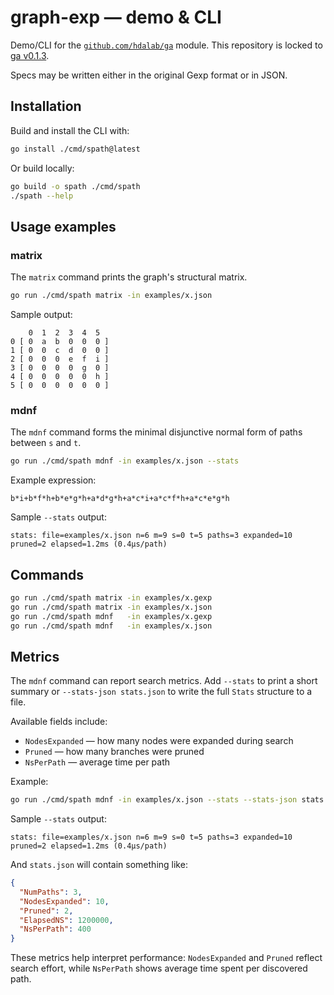 # graph-exp — demo & CLI

Demo/CLI for the [`github.com/hdalab/ga`](https://github.com/hdalab/ga) module. This repository is locked to [ga v0.1.3](https://github.com/hdalab/ga/releases/tag/v0.1.3).

Specs may be written either in the original Gexp format or in JSON.

## Installation

Build and install the CLI with:

```bash
go install ./cmd/spath@latest
```

Or build locally:

```bash
go build -o spath ./cmd/spath
./spath --help
```

## Usage examples

### matrix

The `matrix` command prints the graph's structural matrix.

```bash
go run ./cmd/spath matrix -in examples/x.json
```

Sample output:

```
    0  1  2  3  4  5
0 [ 0  a  b  0  0  0 ]
1 [ 0  0  c  d  0  0 ]
2 [ 0  0  0  e  f  i ]
3 [ 0  0  0  0  g  0 ]
4 [ 0  0  0  0  0  h ]
5 [ 0  0  0  0  0  0 ]
```

### mdnf

The `mdnf` command forms the minimal disjunctive normal form of paths between `s` and `t`.

```bash
go run ./cmd/spath mdnf -in examples/x.json --stats
```

Example expression:

```
b*i+b*f*h+b*e*g*h+a*d*g*h+a*c*i+a*c*f*h+a*c*e*g*h
```

Sample `--stats` output:

```
stats: file=examples/x.json n=6 m=9 s=0 t=5 paths=3 expanded=10 pruned=2 elapsed=1.2ms (0.4µs/path)
```

## Commands

```bash
go run ./cmd/spath matrix -in examples/x.gexp
go run ./cmd/spath matrix -in examples/x.json
go run ./cmd/spath mdnf   -in examples/x.gexp
go run ./cmd/spath mdnf   -in examples/x.json
```

## Metrics

The `mdnf` command can report search metrics. Add `--stats` to print a short summary
or `--stats-json stats.json` to write the full `Stats` structure to a file.

Available fields include:
- `NodesExpanded` — how many nodes were expanded during search
- `Pruned` — how many branches were pruned
- `NsPerPath` — average time per path

Example:

```bash
go run ./cmd/spath mdnf -in examples/x.json --stats --stats-json stats.json
```

Sample `--stats` output:

```
stats: file=examples/x.json n=6 m=9 s=0 t=5 paths=3 expanded=10 pruned=2 elapsed=1.2ms (0.4µs/path)
```

And `stats.json` will contain something like:

```json
{
  "NumPaths": 3,
  "NodesExpanded": 10,
  "Pruned": 2,
  "ElapsedNS": 1200000,
  "NsPerPath": 400
}
```

These metrics help interpret performance: `NodesExpanded` and `Pruned` reflect search effort, while `NsPerPath` shows average time spent per discovered path.
